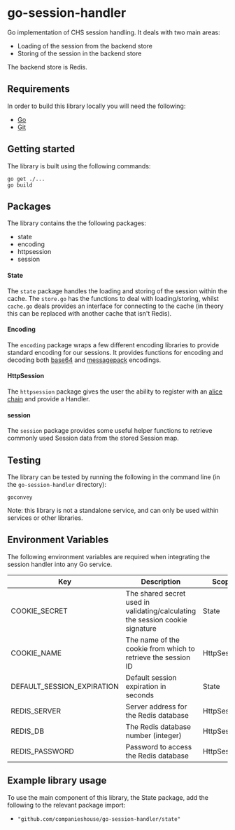 # go-session-handler

Go implementation of CHS session handling. It deals with two main areas:
- Loading of the session from the backend store
- Storing of the session in the backend store

The backend store is Redis.

## Requirements

In order to build this library locally you will need the following:
- [Go](https://golang.org/)
- [Git](https://git-scm.com/downloads)

## Getting started

The library is built using the following commands:
```
go get ./...
go build
```

## Packages
The library contains the the following packages:
- state
- encoding
- httpsession
- session

#### State
The `state` package handles the loading and storing of the session within the cache. The `store.go` has the functions to deal with
loading/storing, whilst `cache.go` deals provides an interface for connecting to the cache (in theory this can be replaced with
another cache that isn't Redis).

#### Encoding
The `encoding` package wraps a few different encoding libraries to provide standard encoding for our sessions. It provides functions
for encoding and decoding both [base64](https://golang.org/pkg/encoding/base64/) and [messagepack](https://github.com/vmihailenco/msgpack) encodings.

#### HttpSession
The `httpsession` package gives the user the ability to register with an [alice chain](https://github.com/justinas/alice) and provide a
Handler.

#### session
The `session` package provides some useful helper functions to retrieve commonly used Session data from the stored Session map.  

## Testing
The library can be tested by running the following in the command line (in the `go-session-handler` directory):
```
goconvey
```

Note: this library is not a standalone service, and can only be used within services or other libraries.

## Environment Variables

The following environment variables are required when integrating the session handler into any Go service.

Key | Description | Scope | Mandatory
----|-------------|-------|-----------
COOKIE_SECRET | The shared secret used in validating/calculating the session cookie signature | State | Y
COOKIE_NAME | The name of the cookie from which to retrieve the session ID | HttpSession | Y
DEFAULT_SESSION_EXPIRATION | Default session expiration in seconds | State | Y
REDIS_SERVER | Server address for the Redis database | HttpSession | Y
REDIS_DB | The Redis database number (integer) | HttpSession | Y
REDIS_PASSWORD | Password to access the Redis database | HttpSession | Y


## Example library usage

To use the main component of this library, the State package, add the following to the relevant package import:
- `"github.com/companieshouse/go-session-handler/state"`
